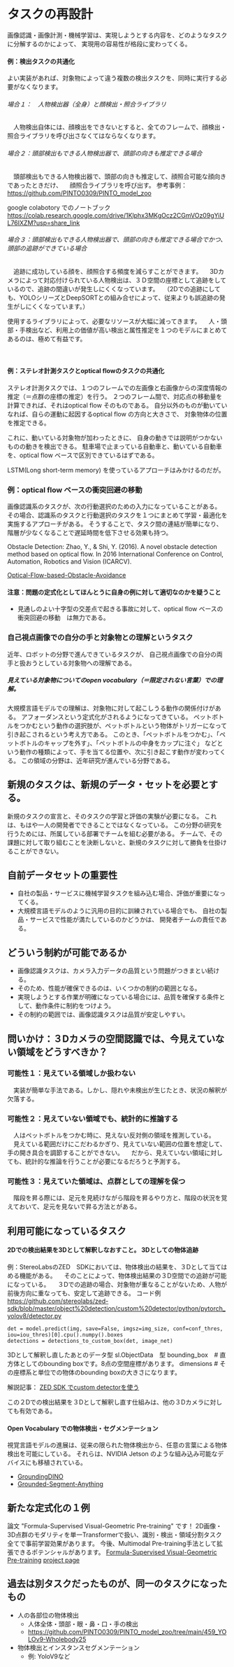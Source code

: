 # タスクの再設計
画像認識・画像計測・機械学習は、実現しようとする内容を、どのようなタスクに分解するのかによって、
実現用の容易性が格段に変わってくる。

#### 例：検出タスクの共通化
よい実装があれば、対象物によって違う複数の検出タスクを、同時に実行する必要がなくなります。
###### 場合１：　人物検出器（全身）と顔検出・照合ライブラリ
　人物検出自体には、顔検出をできないとすると、全てのフレームで、顔検出・照合ライブラリを呼び出さなくてはならなくなります。
###### 場合２：頭部検出もできる人物検出器で、頭部の向きも推定できる場合
　頭部検出もできる人物検出器で、頭部の向きも推定して、顔照合可能な顔向きであったときだけ、
　顔照合ライブラリを呼び出す。
参考事例：https://github.com/PINTO0309/PINTO_model_zoo

google colabotory でのノートブック
https://colab.research.google.com/drive/1Klphx3MKgOcz2CGmVOz09gYiUL76IXZM?usp=share_link


###### 場合３：頭部検出もできる人物検出器で、頭部の向きも推定できる場合でかつ、頭部の追跡ができている場合
　追跡に成功している顔を、顔照合する頻度を減らすことができます。
　3Dカメラによって対応付けられている人物検出は、３Ｄ空間の座標として追跡をしているので、追跡の間違いが発生しにくくなっています。
　（2Dでの追跡にしても、YOLOシリーズとDeepSORTとの組み合せによって、従来よりも誤追跡の発生がしにくくなっています。）

使用するライブラリによって、必要なリソースが大幅に減ってきます。
　人・頭部・手検出など、利用上の価値が高い検出と属性推定を１つのモデルにまとめてあるのは、極めて有益です。

　　　　　
#### 例：ステレオ計測タスクとoptical flowのタスクの共通化
ステレオ計測タスクでは、１つのフレームでの左画像と右画像からの深度情報の推定（＝点群の座標の推定）を行う。
２つのフレーム間で、対応点の移動量を計算できれば、それはoptical flow そのものである。
自分以外のものが動いていなれば、自らの運動に起因するoptical flow の方向と大きさで、
対象物体の位置を推定できる。

これに、動いている対象物が加わったときに、
自身の動きでは説明がつかないものの動きを検出できる。
駐車場で止まっている自動車と、動いている自動車を、optical flow ベースで区別できているはずである。

LSTM(Long short-term memory) を使っているアプローチはみかけるのだが。

### 例：optical flow ベースの衝突回避の移動
画像認識系のタスクが、次の行動選択のための入力になっていることがある。
その場合、認識系のタスクと行動選択のタスクを１つにまとめて学習・最適化を実施するアプローチがある。
そうすることで、タスク間の連結が簡単になり、階層が少なくなることで遅延時間を低下させる効果も持つ。


Obstacle Detection: Zhao, Y., & Shi, Y. (2016). A novel obstacle detection method based on optical flow. In 2016 International Conference on Control, Automation, Robotics and Vision (ICARCV).

[Optical-Flow-based-Obstacle-Avoidance](https://github.com/zainmehdi/Optical-Flow-based-Obstacle-Avoidance)

#### 注意：問題の定式化としてほんとうに自身の例に対して適切なのかを疑うこと
- 見通しのよい十字型の交差点で起きる事故に対して、optical flow ベースの衝突回避の移動　は無力である。


### 自己視点画像での自分の手と対象物との理解というタスク
近年、ロボットの分野で進んできているタスクが、
自己視点画像での自分の両手と扱おうとしている対象物への理解である。

##### 見えている対象物についてのopen vocabulary（＝限定されない言葉）での理解。
大規模言語モデルでの理解は、対象物に対して起こしうる動作の関係付けがある。
アフォーダンスという定式化がされるようになってきている。
ペットボトルをつかむという動作の選択肢が、ペットボトルという物体がトリガーになって引き起こされるという考え方である。
このとき、「ペットボトルをつかむ」、「ペットボトルのキャップを外す」、「ペットボトルの中身をカップに注ぐ」
などという動作の種類によって、手を当てる位置や、次に引き起こす動作が変わってくる。
この領域の分野は、近年研究が進んでいる分野である。

## 新規のタスクは、新規のデータ・セットを必要とする。
新規のタスクの宣言と、そのタスクの学習と評価の実験が必要になる。
これは、もはや一人の開発者でできることではなくなっている。
この分野の研究を行うためには、所属している部署でチームを組む必要がある。
チームで、その課題に対して取り組むことを決断しないと、新規のタスクに対して勝負を仕掛けることができない。

## 自前データセットの重要性
- 自社の製品・サービスに機械学習タスクを組み込む場合、評価が重要になってくる。
- 大規模言語モデルのように汎用の目的に訓練されている場合でも、 自社の製品・サービスで性能が満たしているのかどうかは、 開発者チームの責任である。

## どういう制約が可能であるか
- 画像認識タスクは、カメラ入力データの品質という問題がつきまとい続ける。
- そのため、性能が確保できるのは、いくつかの制約の範囲となる。
- 実現しようとする作業が明確になっている場合には、品質を確保する条件として、動作条件に制約をつけよう。
- その制約の範囲では、画像認識タスクは品質が安定しやすい。

## 問いかけ：３Dカメラの空間認識では、今見えていない領域をどうすべきか？
### 可能性１：見えている領域しか扱わない
　実装が簡単な手法である。しかし、隠れや未検出が生じたとき、状況の解釈が欠落する。
### 可能性２：見えていない領域でも、統計的に推論する
　人はペットボトルをつかむ時に、見えない反対側の領域を推測している。
　見えている範囲だけにこだわるかぎり、見えていない範囲の位置を想定して、手の開き具合を調節することができない。
　だから、見えていない領域に対しても、統計的な推論を行うことが必要になるだろうと予測する。
### 可能性３：見えていた領域は、点群としての理解を保つ
　階段を昇る際には、足元を見続けながら階段を昇るやり方と、階段の状況を覚えておいて、足元を見ないで昇る方法とがある。
　

## 利用可能になっているタスク
#### 2Dでの検出結果を3Dとして解釈しなおすこと。 3Dとしての物体追跡
例：StereoLabsのZED　SDKにおいては、物体検出の結果を、３Dとして当てはめる機能がある。
　そのことによって、物体検出結果の３D空間での追跡が可能になっている。
　３Dでの追跡の場合、対象物が重なることがないため、人物が前後方向に重なっても、安定して追跡できる。
コード例
https://github.com/stereolabs/zed-sdk/blob/master/object%20detection/custom%20detector/python/pytorch_yolov8/detector.py

```
det = model.predict(img, save=False, imgsz=img_size, conf=conf_thres, iou=iou_thres)[0].cpu().numpy().boxes
detections = detections_to_custom_box(det, image_net)
```

3Dとして解釈し直したあとのデータ型
sl.ObjectData　型
bounding_box　# 直方体としてのbounding boxです。8点の空間座標があります。
dimensions # その座標系と単位での物体のbounding boxの大きさになります。

解説記事：
[ZED SDK でcustom detectorを使う](https://qiita.com/nonbiri15/items/05c9a9cc7066b0ba04cf)

この２Dでの検出結果を３Dとして解釈し直す仕組みは、他の３Dカメラに対しても有効である。

#### Open Vocabulary での物体検出・セグメンテーション
視覚言語モデルの進展は、従来の限られた物体検出から、任意の言葉による物体検出を可能にしている。
それらは、NVIDIA Jetson のような組み込み可能なデバイスにも移植されている。

- [GroundingDINO](https://github.com/IDEA-Research/GroundingDINO)
- [Grounded-Segment-Anything](https://github.com/IDEA-Research/Grounded-Segment-Anything)


## 新たな定式化の１例
論文 "Formula-Supervised Visual-Geometric Pre-training" です！
2D画像・3D点群のモダリティを単一Transformerで扱い、識別・検出・領域分割タスク全てで事前学習効果があります。
今後、Multimodal Pre-training手法として拡張できるポテンシャルがあります。
[Formula-Supervised Visual-Geometric Pre-training](https://www.ecva.net/papers/eccv_2024/papers_ECCV/papers/03233.pdf)
[project page](https://www.ecva.net/papers/eccv_2024/papers_ECCV/html/3233_ECCV_2024_paper.php)

## 過去は別タスクだったものが、同一のタスクになったもの
- 人の各部位の物体検出
  - 人体全体・頭部・眼・鼻・口・手の検出
  - https://github.com/PINTO0309/PINTO_model_zoo/tree/main/459_YOLOv9-Wholebody25
- 物体検出とインスタンスセグメンテーション
  - 例: YoloV9など
